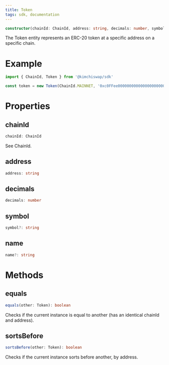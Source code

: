 ```yaml
---
title: Token
tags: sdk, documentation
---
```


```typescript
constructor(chainId: ChainId, address: string, decimals: number, symbol?: string, name?: string)
```

The Token entity represents an ERC-20 token at a specific address on a specific chain.

# Example

```typescript
import { ChainId, Token } from '@kimchiswap/sdk'

const token = new Token(ChainId.MAINNET, '0xc0FFee0000000000000000000000000000000000', 18, 'HOT', 'Caffeine')
```

# Properties

## chainId

```typescript
chainId: ChainId
```

See <Link to='/docs/v1/SDK/other-exports/#chainid'>ChainId</Link>.

## address

```typescript
address: string
```

## decimals

```typescript
decimals: number
```

## symbol

```typescript
symbol?: string
```

## name

```typescript
name?: string
```

# Methods

## equals

```typescript
equals(other: Token): boolean
```

Checks if the current instance is equal to another (has an identical chainId and address).

## sortsBefore

```typescript
sortsBefore(other: Token): boolean
```

Checks if the current instance sorts before another, by address.
